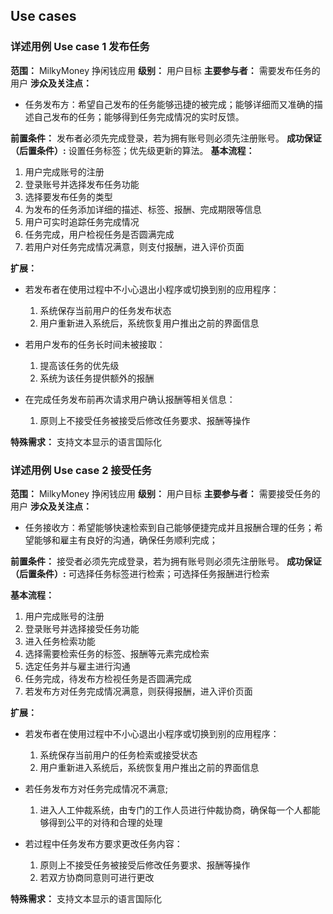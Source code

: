 ## Use cases

### 详述用例 Use case 1 发布任务

**范围：** MilkyMoney 挣闲钱应用
**级别：** 用户目标
**主要参与者：** 需要发布任务的用户
**涉众及关注点：**

* 任务发布方：希望自己发布的任务能够迅捷的被完成；能够详细而又准确的描述自己发布的任务；能够得到任务完成情况的实时反馈。

**前置条件：** 发布者必须先完成登录，若为拥有账号则必须先注册账号。
**成功保证（后置条件）:** 设置任务标签；优先级更新的算法。
**基本流程：**

1. 用户完成账号的注册
2. 登录账号并选择发布任务功能
3. 选择要发布任务的类型
4. 为发布的任务添加详细的描述、标签、报酬、完成期限等信息
5. 用户可实时追踪任务完成情况
6. 任务完成，用户检视任务是否圆满完成
7. 若用户对任务完成情况满意，则支付报酬，进入评价页面

**扩展：** 

* 若发布者在使用过程中不小心退出小程序或切换到别的应用程序：
    1. 系统保存当前用户的任务发布状态
    2. 用户重新进入系统后，系统恢复用户推出之前的界面信息

* 若用户发布的任务长时间未被接取：
    1. 提高该任务的优先级
    2. 系统为该任务提供额外的报酬

* 在完成任务发布前再次请求用户确认报酬等相关信息：
    1. 原则上不接受任务被接受后修改任务要求、报酬等操作

**特殊需求：** 支持文本显示的语言国际化

### 详述用例 Use case 2 接受任务

**范围：** MilkyMoney 挣闲钱应用
**级别：** 用户目标
**主要参与者：** 需要接受任务的用户
**涉众及关注点：**

* 任务接收方：希望能够快速检索到自己能够便捷完成并且报酬合理的任务；希望能够和雇主有良好的沟通，确保任务顺利完成；

**前置条件：** 接受者必须先完成登录，若为拥有账号则必须先注册账号。
**成功保证（后置条件）:** 可选择任务标签进行检索；可选择任务报酬进行检索

**基本流程：**

1. 用户完成账号的注册
2. 登录账号并选择接受任务功能
3. 进入任务检索功能
4. 选择需要检索任务的标签、报酬等元素完成检索
5. 选定任务并与雇主进行沟通
6. 任务完成，待发布方检视任务是否圆满完成
7. 若发布方对任务完成情况满意，则获得报酬，进入评价页面

**扩展：** 

* 若发布者在使用过程中不小心退出小程序或切换到别的应用程序：
    1. 系统保存当前用户的任务检索或接受状态
    2. 用户重新进入系统后，系统恢复用户推出之前的界面信息

* 若任务发布方对任务完成情况不满意;
    1. 进入人工仲裁系统，由专门的工作人员进行仲裁协商，确保每一个人都能够得到公平的对待和合理的处理

* 若过程中任务发布方要求更改任务内容：
    1. 原则上不接受任务被接受后修改任务要求、报酬等操作
    2. 若双方协商同意则可进行更改

**特殊需求：** 支持文本显示的语言国际化

